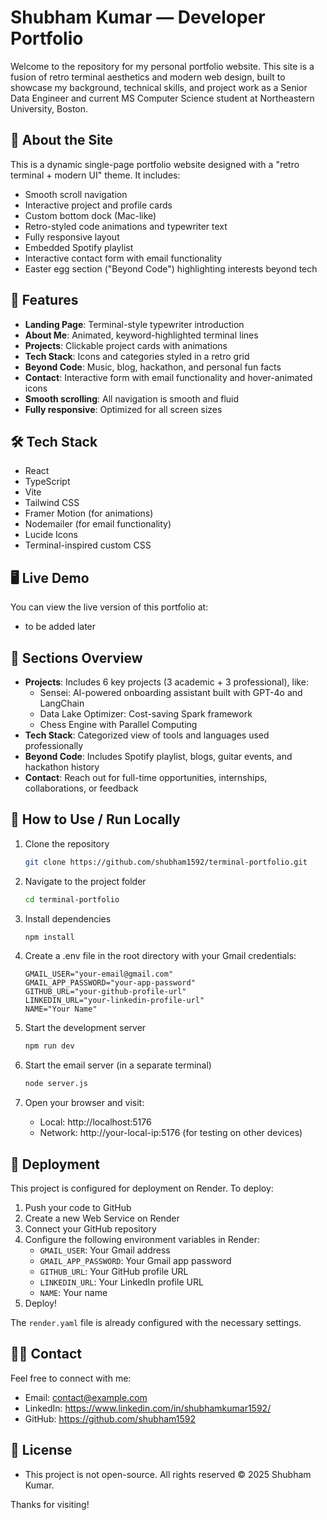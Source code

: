 # Shubham Kumar — Developer Portfolio

Welcome to the repository for my personal portfolio website. This site is a fusion of retro terminal aesthetics and modern web design, built to showcase my background, technical skills, and project work as a Senior Data Engineer and current MS Computer Science student at Northeastern University, Boston.

## 🧠 About the Site

This is a dynamic single-page portfolio website designed with a "retro terminal + modern UI" theme. It includes:

- Smooth scroll navigation
- Interactive project and profile cards
- Custom bottom dock (Mac-like)
- Retro-styled code animations and typewriter text
- Fully responsive layout
- Embedded Spotify playlist
- Interactive contact form with email functionality
- Easter egg section ("Beyond Code") highlighting interests beyond tech

## 🚀 Features

- **Landing Page**: Terminal-style typewriter introduction
- **About Me**: Animated, keyword-highlighted terminal lines
- **Projects**: Clickable project cards with animations
- **Tech Stack**: Icons and categories styled in a retro grid
- **Beyond Code**: Music, blog, hackathon, and personal fun facts
- **Contact**: Interactive form with email functionality and hover-animated icons
- **Smooth scrolling**: All navigation is smooth and fluid
- **Fully responsive**: Optimized for all screen sizes

## 🛠️ Tech Stack

- React
- TypeScript
- Vite
- Tailwind CSS
- Framer Motion (for animations)
- Nodemailer (for email functionality)
- Lucide Icons
- Terminal-inspired custom CSS

## 🖥️ Live Demo

You can view the live version of this portfolio at:  
- to be added later

## 🧩 Sections Overview

- **Projects**: Includes 6 key projects (3 academic + 3 professional), like:
  - Sensei: AI-powered onboarding assistant built with GPT-4o and LangChain
  - Data Lake Optimizer: Cost-saving Spark framework
  - Chess Engine with Parallel Computing
- **Tech Stack**: Categorized view of tools and languages used professionally
- **Beyond Code**: Includes Spotify playlist, blogs, guitar events, and hackathon history
- **Contact**: Reach out for full-time opportunities, internships, collaborations, or feedback

## 📝 How to Use / Run Locally

1. Clone the repository  
   ```bash
   git clone https://github.com/shubham1592/terminal-portfolio.git
   ```

2. Navigate to the project folder
   ```bash
   cd terminal-portfolio
   ```

3. Install dependencies
   ```bash
   npm install
   ```

4. Create a .env file in the root directory with your Gmail credentials:
   ```
   GMAIL_USER="your-email@gmail.com"
   GMAIL_APP_PASSWORD="your-app-password"
   GITHUB_URL="your-github-profile-url"
   LINKEDIN_URL="your-linkedin-profile-url"
   NAME="Your Name"
   ```

5. Start the development server
   ```bash
   npm run dev
   ```

6. Start the email server (in a separate terminal)
   ```bash
   node server.js
   ```

7. Open your browser and visit:
   - Local: http://localhost:5176
   - Network: http://your-local-ip:5176 (for testing on other devices)

## 🚀 Deployment

This project is configured for deployment on Render. To deploy:

1. Push your code to GitHub
2. Create a new Web Service on Render
3. Connect your GitHub repository
4. Configure the following environment variables in Render:
   - `GMAIL_USER`: Your Gmail address
   - `GMAIL_APP_PASSWORD`: Your Gmail app password
   - `GITHUB_URL`: Your GitHub profile URL
   - `LINKEDIN_URL`: Your LinkedIn profile URL
   - `NAME`: Your name
5. Deploy!

The `render.yaml` file is already configured with the necessary settings.

## 🙋‍♂️ Contact
Feel free to connect with me:

- Email: contact@example.com
- LinkedIn: https://www.linkedin.com/in/shubhamkumar1592/
- GitHub: https://github.com/shubham1592

## 📄 License

- This project is not open-source. All rights reserved © 2025 Shubham Kumar.

Thanks for visiting!
